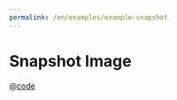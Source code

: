 ```yaml
---
permalink: /en/examples/example-snapshot
---
```


# Snapshot Image

<script setup>
import ExampleSnapshot from 'docs/examples/components/example-snapshot.vue';
</script>

<ExampleSnapshot />

@[code](./components/example-snapshot.vue)